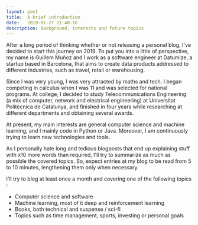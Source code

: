 ```yaml
---
layout: post
title:  A brief introduction
date:   2019-01-27 21:40:16
description: Background, interests and future topics
---
```

After a long period of thinking whether or not releasing a personal blog, I've decided to start this journey on 2019. To put you into a little of perspective, my name is Guillem Muñoz and I work as a software engineer at Datumize, a startup based in Barcelona, that aims to create data products addressed to different industries, such as travel, retail or warehousing.

Since I was very young, I was very attracted by maths and tech. I began competing in calculus when I was 11 and was selected for national programs. At college, I decided to study Telecommunications Engineering (a mix of computer, network and electrical engineering) at Universitat Politècnica de Catalunya, and finished in four years while researching at different departments and obtaining several awards.

At present, my main interests are general computer science and machine learning, and I mainly code in Python or Java. Moreover, I am continuously trying to learn new technologies and tools.

As I personally hate long and tedious blogposts that end up explaining stuff with x10 more words than required, I'll try to summarize as much as possible the covered topics. So, expect entries at my blog to be read from 5 to 10 minutes, lengthening them only when necessary.

I'll try to blog at least once a month and covering one of the following topics :

<ul>
	<li>Computer science and software</li>
	<li>Machine learning, most of it deep and reinforcement learning</li>
	<li>Books, both technical and suspense / sci-fi</li>
	<li>Topics such as time management, sports, investing or personal goals</li>
</ul>